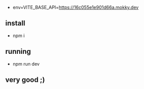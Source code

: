 - env=VITE_BASE_API=https://16c055e1e901d66a.mokky.dev

## install

- npm i

## running

- npm run dev

## very good ;)
